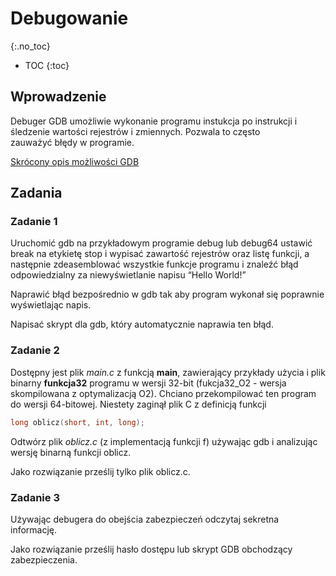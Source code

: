 Debugowanie
===============================
{:.no_toc}

* TOC
{:toc}

## Wprowadzenie

Debuger GDB umożliwie wykonanie programu instukcja po instrukcji i śledzenie wartości rejestrów i zmiennych. 
Pozwala to często zauważyć błędy w programie.

[Skrócony opis możliwości GDB](../talks/debugger.md)

## Zadania 

### Zadanie 1

Uruchomić gdb na przykładowym programie debug lub debug64 ustawić break na etykietę stop i wypisać zawartość rejestrów oraz listę funkcji, a następnie zdeasemblować wszystkie funkcje programu i znaleźć błąd odpowiedzialny za niewyświetlanie napisu “Hello World!”

Naprawić błąd bezpośrednio w gdb tak aby program wykonał się poprawnie wyświetlając napis. 

Napisać skrypt dla gdb, który automatycznie naprawia ten błąd. 

### Zadanie 2
Dostępny jest plik *main.c* z funkcją **main**, zawierający przykłady użycia i plik binarny **funkcja32**  programu w wersji 32-bit (fukcja32_O2 - wersja skompilowana z optymalizacją O2). 
Chciano przekompilować ten program do wersji 64-bitowej. Niestety zaginął plik C  z definicją funkcji  
```c
long oblicz(short, int, long);
```
Odtwórz plik *oblicz.c* (z implementacją funkcji f) używając gdb i analizując wersję binarną funkcji oblicz. 

Jako rozwiązanie prześlij tylko plik oblicz.c.

### Zadanie 3
Używając debugera do obejścia zabezpieczeń odczytaj sekretna informację.

Jako rozwiązanie prześlij hasło dostępu lub skrypt GDB obchodzący zabezpieczenia.
